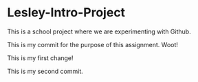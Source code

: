 # Lesley-Intro-Project

This is a school project where we are experimenting with Github. 

This is my commit for the purpose of this assignment. Woot! 

This is my first change! 

This is my second commit. 